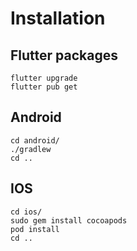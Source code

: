# Installation

## Flutter packages
```
flutter upgrade
flutter pub get
```

## Android
```
cd android/
./gradlew
cd ..
```

## IOS
```
cd ios/
sudo gem install cocoapods
pod install
cd .. 
```

